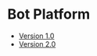 # Bot Platform

*   [Version 1.0](bot-platform/v1/README.md)
*   [Version 2.0](bot-platform/v2/README.md)